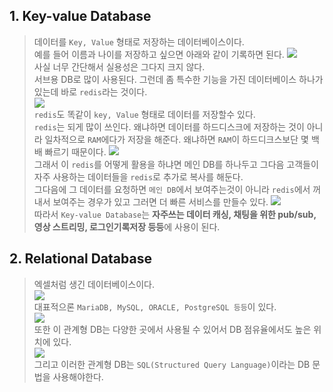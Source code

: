## 1. Key-value Database

> 데이터를 `Key, Value` 형태로 저장하는 데이터베이스이다. <br />
> 예를 들어 이름과 나이를 저장하고 싶으면 아래와 같이 기록하면 된다.
> ![](https://i.gyazo.com/57144de55940300d8c9eb47c95bf8b48.png) <br />
> 사실 너무 간단해서 실용성은 그다지 크지 않다. <br/>
> 서브용 DB로 많이 사용된다. 그런데 좀 특수한 기능을 가진 데이터베이스 하나가 있는데 바로 `redis`라는 것이다. <br />
> ![](https://upload.wikimedia.org/wikipedia/en/6/6b/Redis_Logo.svg) <br />
> `redis`도 똑같이 `key, Value` 형태로 데이터를 저장할수 있다. <br />
> `redis`는 되게 많이 쓰인다. 왜냐하면 데이터를 하드디스크에 저장하는 것이 아니라 일차적으로 `RAM`에다가 저장을 해준다. 
> 왜냐하면 `RAM`이 하드디크스보단 몇 백 배 빠르기 때문이다.
> ![](https://i.gyazo.com/92f93564c65e785d1331368b4c1ec0c3.png) <br/>
> 그래서 이 `redis`를 어떻게 활용을 하냐면 메인 DB를 하나두고 그다음 고객들이 자주 사용하는 데이터들을 `redis`로 추가로 복사를 해둔다. <br />
> 그다음에 그 데이터를 요청하면 `메인 DB`에서 보여주는것이 아니라 `redis`에서 꺼내서 보여주는 경우가 있고 그러면 더 빠른 서비스를 만들수 있다.
> ![](https://i.gyazo.com/e87ed043ab3cc048ca04a1131bdc94ab.png) <br />
> 따라서 `Key-value Database`는 **자주쓰는 데이터 캐싱, 채팅을 위한 pub/sub, 영상 스트리밍, 로그인기록저장 등등**에 사용이 된다.

## 2. Relational Database

> 엑셀처럼 생긴 데이터베이스이다. <br/>
> ![](https://i.gyazo.com/ed656fb82505689b790ecf1cb985de6d.png) <br/>
> 대표적으론 `MariaDB, MySQL, ORACLE, PostgreSQL 등등`이 있다.<br/>
> ![](https://i.gyazo.com/40bf8d72bfb6bc0bc8eb8662ff7bfe47.png) <br />
> 또한 이 관계형 DB는 다양한 곳에서 사용될 수 있어서 DB 점유율에서도 높은 위치에 있다. <br />
> ![](https://cdn-icons-png.flaticon.com/512/4492/4492311.png) <br/>
> 그리고 이러한 관계형 DB는 `SQL(Structured Query Language)`이라는 DB 문법을 사용해야한다. <br/>
